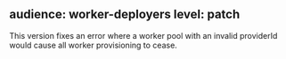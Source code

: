 audience: worker-deployers
level: patch
---
This version fixes an error where a worker pool with an invalid providerId would cause all worker provisioning to cease.
